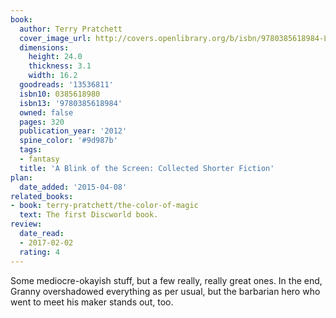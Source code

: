 ```yaml
---
book:
  author: Terry Pratchett
  cover_image_url: http://covers.openlibrary.org/b/isbn/9780385618984-L.jpg
  dimensions:
    height: 24.0
    thickness: 3.1
    width: 16.2
  goodreads: '13536811'
  isbn10: 0385618980
  isbn13: '9780385618984'
  owned: false
  pages: 320
  publication_year: '2012'
  spine_color: '#9d987b'
  tags:
  - fantasy
  title: 'A Blink of the Screen: Collected Shorter Fiction'
plan:
  date_added: '2015-04-08'
related_books:
- book: terry-pratchett/the-color-of-magic
  text: The first Discworld book.
review:
  date_read:
  - 2017-02-02
  rating: 4
---
```


Some mediocre-okayish stuff, but a few really, really great ones. In the end, Granny overshadowed everything as per
usual, but the barbarian hero who went to meet his maker stands out, too.
